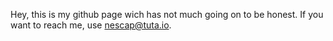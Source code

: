 Hey, this is my github page wich has not much going on to be honest. If you want to reach me, use nescap@tuta.io.
